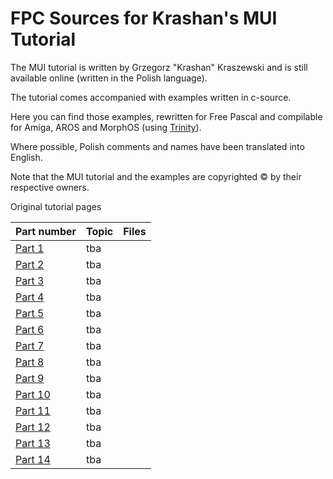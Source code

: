 
FPC Sources for Krashan's MUI Tutorial
======================================

The MUI tutorial is written by Grzegorz "Krashan" Kraszewski and is still 
available online (written in the Polish language).

The tutorial comes accompanied with examples written in c-source.

Here you can find those examples, rewritten for Free Pascal and compilable
for Amiga, AROS and MorphOS (using [Trinity](https://github.com/magorium/fpc-triforce/tree/master/Base/Trinity)).

Where possible, Polish comments and names have been translated into English.

Note that the MUI tutorial and the examples are copyrighted :copyright: by their respective 
owners.

 Original tutorial pages                                                     

| Part number                                                  | Topic        | Files         |
| ------------------------------------------------------------ | ------------ | ------------- |
| [Part 1](http://www.ppa.pl/programy/kurs-mui-czesc-1.html)   | tba          |               |
| [Part 2](http://www.ppa.pl/programy/kurs-mui-czesc-2.html)   | tba          |               |
| [Part 3](http://www.ppa.pl/programy/kurs-mui-czesc-3.html)   | tba          |               |
| [Part 4](http://www.ppa.pl/programy/kurs-mui-czesc-4.html)   | tba          |               |
| [Part 5](http://www.ppa.pl/programy/kurs-mui-czesc-5.html)   | tba          |               |
| [Part 6](http://www.ppa.pl/programy/kurs-mui-czesc-6.html)   | tba          |               |
| [Part 7](http://www.ppa.pl/programy/kurs-mui-czesc-7.html)   | tba          |               |
| [Part 8](http://www.ppa.pl/programy/kurs-mui-czesc-8.html)   | tba          |               |
| [Part 9](http://www.ppa.pl/programy/kurs-mui-czesc-9.html)   | tba          |               |
| [Part 10](http://www.ppa.pl/programy/kurs-mui-czesc-10.html) | tba          |               |
| [Part 11](http://www.ppa.pl/programy/kurs-mui-czesc-11.html) | tba          |               |
| [Part 12](http://www.ppa.pl/programy/kurs-mui-czesc-12.html) | tba          |               |
| [Part 13](http://www.ppa.pl/programy/kurs-mui-czesc-13.html) | tba          |               |
| [Part 14](http://www.ppa.pl/programy/kurs-mui-czesc-14.html) | tba          |               |

